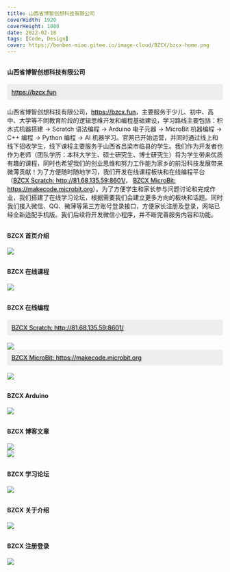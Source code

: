 ```yaml
---
title: 山西省博智创想科技有限公司
coverWidth: 1920
coverHeight: 1080
date: 2022-02-18
tags: [Code, Design]
cover: https://benben-miao.gitee.io/image-cloud/BZCX/bzcx-home.png
---
```


<!-- <div style="background-color: #eeeeee; width: 120px; padding:5px 20px; border-radius: 3px;">Read More</div> -->
<!-- more -->

## 
#### 山西省博智创想科技有限公司
<div style="background-color:#eeeeee; border-radius:3px; padding:10px;">
  <a href="https://bzcx.fun" style="text-shadow: 1px 1px 3px #888;">https://bzcx.fun</a>
</div>

<br/>
<div class="card">
山西省博智创想科技有限公司，<a href="https://bzcx.fun" style="text-shadow: 1px 1px 3px #888;">https://bzcx.fun</a>，主要服务于少儿、初中、高中、大学等不同教育阶段的逻辑思维开发和编程基础建设，学习路线主要包括：积木式机器搭建 -> Scratch 语法编程 -> Arduino 电子元器 -> MicroBit 机器编程 -> C++ 编程 -> Python 编程 -> AI 机器学习。官网已开始运营，并同时通过线上和线下招收学生，线下课程主要服务于山西省吕梁市临县的学生。我们作为开发者也作为老师（团队学历：本科大学生、硕士研究生、博士研究生）将为学生带来优质有趣的课程，同时也希望我们的创业思维和努力工作能为家乡的前沿科技发展带来微薄贡献！为了方便随时随地学习，我们开发在线课程板块和在线编程平台（<a href="http://81.68.135.59:8601/" style="text-shadow: 1px 1px 3px #888;">BZCX Scratch: http://81.68.135.59:8601/</a>， <a href="https://makecode.microbit.org/#" style="text-shadow: 1px 1px 3px #888;">BZCX MicroBit: https://makecode.microbit.org</a>）。为了方便学生和家长参与问题讨论和完成作业，我们搭建了在线学习论坛，根据需要我们会建立更多方向的板块和话题。同时我们接入微信、QQ、微薄等第三方账号登录接口，方便家长注册及登录，网站已经全新适配手机版。我们后续将开发微信小程序，并不断完善服务内容和功能。
</div>

## 
#### BZCX 首页介绍
<img src="https://benben-miao.gitee.io/image-cloud/BZCX/bzcx-home.png">

## 
#### BZCX 在线课程
<img src="https://benben-miao.gitee.io/image-cloud/BZCX/bzcx-course.png">

## 
#### BZCX 在线编程
<div style="background-color:#eeeeee; border-radius:3px; padding:10px;">
  <a href="http://81.68.135.59:8601/" style="text-shadow: 1px 1px 3px #888;">BZCX Scratch: http://81.68.135.59:8601/</a>
</div>
<br/>
<img src="https://benben-miao.gitee.io/image-cloud/BZCX/bzcx-code.png">
<br/>
<div style="background-color:#eeeeee; border-radius:3px; padding:10px;">
  <a href="https://makecode.microbit.org/#" style="text-shadow: 1px 1px 3px #888;">BZCX MicroBit: https://makecode.microbit.org</a>
</div>
<br/>
<img src="https://benben-miao.gitee.io/image-cloud/BZCX/bzcx-microbit.png">

## 
#### BZCX Arduino
<img src="https://benben-miao.gitee.io/image-cloud/BZCX/bzcx-arduino.png">

## 
#### BZCX 博客文章
<img src="https://benben-miao.gitee.io/image-cloud/BZCX/bzcx-blog.png">
<br/>
<img src="https://benben-miao.gitee.io/image-cloud/BZCX/bzcx-article.png">

## 
#### BZCX 学习论坛
<img src="https://benben-miao.gitee.io/image-cloud/BZCX/bzcx-forum.png">

## 
#### BZCX 关于介绍
<img src="https://benben-miao.gitee.io/image-cloud/BZCX/bzcx-about.png">

## 
#### BZCX 注册登录
<img src="https://benben-miao.gitee.io/image-cloud/BZCX/bzcx-login.png">
